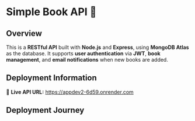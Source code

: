 # Simple Book API 🚀

## Overview
This is a **RESTful API** built with **Node.js** and **Express**, using **MongoDB Atlas** as the database. It supports **user authentication** via **JWT**, **book management**, and **email notifications** when new books are added.

## Deployment Information
🔗 **Live API URL:** https://appdev2-6d59.onrender.com

## Deployment Journey
